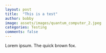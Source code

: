 ```yaml
---
layout: post
title:  "This is a test"
author: bobby
image: assets/images/quantum_computer_2.jpeg
categories: Testing
comments: false
---
```


Lorem ipsum. The quick brown fox.
